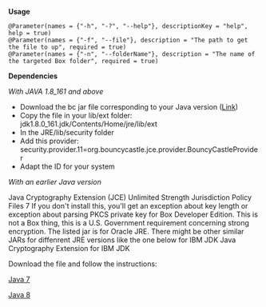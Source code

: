 **Usage** 

    @Parameter(names = {"-h", "-?", "--help"}, descriptionKey = "help", help = true)
    @Parameter(names = {"-f", "--file"}, description = "The path to get the file to up", required = true)
    @Parameter(names = {"-n", "--folderName"}, description = "The name of the targeted Box folder", required = true)
    
**Dependencies**

_With JAVA 1.8_161 and above_
 - Download the bc jar file corresponding to your Java version ([Link](https://www.bouncycastle.org/fr/latest_releases.html))
 - Copy the file in your lib/ext folder: jdk1.8.0_161.jdk/Contents/Home/jre/lib/ext
 - In the JRE/lib/security folder 
 - Add this provider: security.provider.11=org.bouncycastle.jce.provider.BouncyCastleProvider
 - Adapt the ID for your system  

_With an earlier Java version_

Java Cryptography Extension (JCE) Unlimited Strength Jurisdiction Policy Files 7 If you don't install this, you'll get an exception about key length or exception about parsing PKCS private key for Box Developer Edition. This is not a Box thing, this is a U.S. Government requirement concerning strong encryption. The listed jar is for Oracle JRE. There might be other similar JARs for diffenrent JRE versions like the one below for IBM JDK Java Cryptography Extension for IBM JDK

Download the file and follow the instructions: 

[Java 7](http://www.oracle.com/technetwork/java/javase/downloads/jce-7-download-432124.html)

[Java 8](http://www.oracle.com/technetwork/java/javase/downloads/jce8-download-2133166.html)